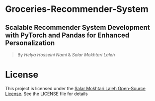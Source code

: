 # Groceries-Recommender-System
## Scalable Recommender System Development with PyTorch and Pandas for Enhanced Personalization

> By $Helya$ $Hosseini$ $Nami$ & $Salar$ $Mokhtari$ $Laleh$


# License
This project is licensed under the [Salar Mokhtari Laleh Open-Source License](https://github.com/salarMokhtariL/Salar-Mokhtari-Laleh-License). See the LICENSE file for details
